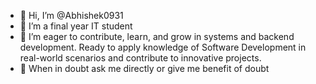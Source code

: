 - 👋 Hi, I’m @Abhishek0931
- 👀 I’m a final year IT student 
- 🌱 I’m eager to contribute, learn, and grow in systems and backend development. Ready to 
apply knowledge of Software Development in real-world scenarios and contribute to innovative projects.
- 🪽 When in doubt ask me directly or give me benefit of doubt
<!---
Abhishek0931/envysolo is a ✨ special ✨ repository because its `README.md` (this file) appears on your GitHub profile.
You can click the Preview link to take a look at your changes.
--->
